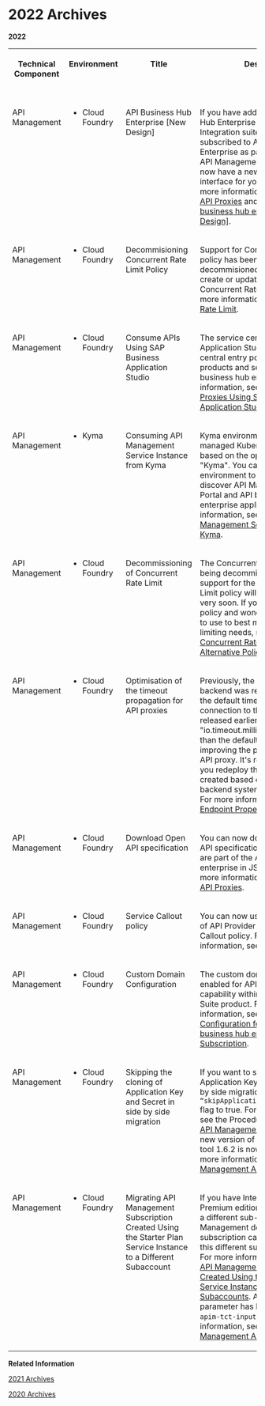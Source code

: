 <!-- loio7eaa63da85ab4272a25c2e61bc5c72fa -->

# 2022 Archives



**2022**


<table>
<tr>
<th valign="top">

Technical Component

</th>
<th valign="top">

Environment

</th>
<th valign="top">

Title

</th>
<th valign="top">

Description

</th>
<th valign="top">

Action

</th>
<th valign="top">

Lifecycle

</th>
<th valign="top">

Type

</th>
<th valign="top">

Line of Business

</th>
<th valign="top">

Modular Business Process

</th>
<th valign="top">

Product

</th>
<th valign="top">

Latest Revision

</th>
<th valign="top">

Available as of

</th>
</tr>
<tr>
<td valign="top">

API Management

</td>
<td valign="top">

-   Cloud Foundry



</td>
<td valign="top">

API Business Hub Enterprise \[New Design\]

</td>
<td valign="top">

If you have added API Business Hub Enterprise as a capability with Integration suite, or if you’ve subscribed to API Business Hub Enterprise as part of standalone API Management subscription, we now have a new design of the user interface for you to experience. For more information, see [Consume API Proxies](consume-api-proxies-ea561e4.md) and [Configure the API business hub enterprise \[New Design\]](configure-the-api-business-hub-enterprise-new-design-54b4607.md).

</td>
<td valign="top">

Info only

</td>
<td valign="top">

Deprecated

</td>
<td valign="top">

New

</td>
<td valign="top">

Service

</td>
<td valign="top">

Not applicable

</td>
<td valign="top">

API Management

</td>
<td valign="top">

2022-12-12

</td>
<td valign="top">

2022-12-10

</td>
</tr>
<tr>
<td valign="top">

API Management

</td>
<td valign="top">

-   Cloud Foundry



</td>
<td valign="top">

Decommisioning Concurrent Rate Limit Policy

</td>
<td valign="top">

Support for Concurrent Rate Limit policy has been completely decommisioned. You can no longer create or update an API proxy with Concurrent Rate Limit policy. For more information, see [Concurrent Rate Limit](concurrent-rate-limit-8f22baa.md).

</td>
<td valign="top">

Info only

</td>
<td valign="top">

Deprecated

</td>
<td valign="top">

New

</td>
<td valign="top">

Service

</td>
<td valign="top">

Not applicable

</td>
<td valign="top">

 

</td>
<td valign="top">

2022-10-24

</td>
<td valign="top">

2022-10-24

</td>
</tr>
<tr>
<td valign="top">

API Management

</td>
<td valign="top">

-   Cloud Foundry



</td>
<td valign="top">

Consume APIs Using SAP Business Application Studio

</td>
<td valign="top">

The service center in SAP Business Application Studio provides a central entry point to explore products and services from API business hub enterprise. For more information, see [Consume API Proxies Using SAP Business Application Studio](consume-api-proxies-using-sap-business-application-studio-15732eb.md).

</td>
<td valign="top">

Info only

</td>
<td valign="top">

General Availability

</td>
<td valign="top">

New

</td>
<td valign="top">

Service

</td>
<td valign="top">

Not applicable

</td>
<td valign="top">

 

</td>
<td valign="top">



</td>
<td valign="top">

2022-07-01

</td>
</tr>
<tr>
<td valign="top">

API Management

</td>
<td valign="top">

-   Kyma



</td>
<td valign="top">

Consuming API Management Service Instance from Kyma

</td>
<td valign="top">

Kyma environment provides a fully managed Kubernetes runtime based on the open-source project "Kyma". You can use the Kyma environment to search and discover API Management, API Portal and API business hub enterprise applications. For more information, see [Consume API Management Service Instance from Kyma](APIM-Initial-Setup/consume-api-management-service-instance-from-kyma-3b53c26.md).

</td>
<td valign="top">

Info only

</td>
<td valign="top">

General Availability

</td>
<td valign="top">

New

</td>
<td valign="top">

Service

</td>
<td valign="top">

Not applicable

</td>
<td valign="top">

 

</td>
<td valign="top">



</td>
<td valign="top">

2022-07-01

</td>
</tr>
<tr>
<td valign="top">

API Management

</td>
<td valign="top">

-   Cloud Foundry



</td>
<td valign="top">

Decommissioning of Concurrent Rate Limit

</td>
<td valign="top">

The Concurrent Rate Limit policy is being decommissioned. The support for the Concurrent Rate Limit policy will come to an end very soon. If you’re still using the policy and wondering which policy to use to best meet your rate-limiting needs, see [Replace Concurrent Rate Limit Policy with Alternative Policies](replace-concurrent-rate-limit-policy-with-alternative-policies-b70e0d2.md).

</td>
<td valign="top">

Info only

</td>
<td valign="top">

Deleted

</td>
<td valign="top">

Announcement

</td>
<td valign="top">

Service

</td>
<td valign="top">

Not applicable

</td>
<td valign="top">

 

</td>
<td valign="top">



</td>
<td valign="top">

2022-07-01

</td>
</tr>
<tr>
<td valign="top">

API Management

</td>
<td valign="top">

-   Cloud Foundry



</td>
<td valign="top">

Optimisation of the timeout propagation for API proxies

</td>
<td valign="top">

Previously, the connection to the backend was released only after the default timeout. Now, the connection to the backend is released earlier if the "io.timeout.millis" value is set lower than the default value, thereby improving the performance of the API proxy. It's recommended that you redeploy the API proxies created based on the on-premise backend system before July 2022. For more information, see [Target Endpoint Properties](target-endpoint-properties-edeed6a.md).

</td>
<td valign="top">

Info only

</td>
<td valign="top">

General Availability

</td>
<td valign="top">

New

</td>
<td valign="top">

Service

</td>
<td valign="top">

Not applicable

</td>
<td valign="top">

 

</td>
<td valign="top">



</td>
<td valign="top">

2022-07-01

</td>
</tr>
<tr>
<td valign="top">

API Management

</td>
<td valign="top">

-   Cloud Foundry



</td>
<td valign="top">

Download Open API specification

</td>
<td valign="top">

You can now download the open API specification for the APIs that are part of the API business hub enterprise in JSON format. For more information, see [Consume API Proxies](consume-api-proxies-ea561e4.md).

</td>
<td valign="top">

Info only

</td>
<td valign="top">

General Availability

</td>
<td valign="top">

New

</td>
<td valign="top">

Service

</td>
<td valign="top">

Not applicable

</td>
<td valign="top">

 

</td>
<td valign="top">



</td>
<td valign="top">

2022-04-30

</td>
</tr>
<tr>
<td valign="top">

API Management

</td>
<td valign="top">

-   Cloud Foundry



</td>
<td valign="top">

Service Callout policy

</td>
<td valign="top">

You can now use on-premise type of API Provider in the Service Callout policy. For more information, see [Service Callout](service-callout-6b40873.md).

</td>
<td valign="top">

Info only

</td>
<td valign="top">

General Availability

</td>
<td valign="top">

New

</td>
<td valign="top">

Service

</td>
<td valign="top">

Not applicable

</td>
<td valign="top">

 

</td>
<td valign="top">



</td>
<td valign="top">

2022-04-02

</td>
</tr>
<tr>
<td valign="top">

API Management

</td>
<td valign="top">

-   Cloud Foundry



</td>
<td valign="top">

Custom Domain Configuration

</td>
<td valign="top">

The custom domain feature is now enabled for API Management as a capability within the Integration Suite product. For more information, see [Custom Domain Configuration for API Portal or API business hub enterprise Subscription](APIM-Initial-Setup/custom-domain-configuration-for-api-portal-or-api-business-hub-enterprise-subsc-c4e67a9.md).

</td>
<td valign="top">

Info only

</td>
<td valign="top">

General Availability

</td>
<td valign="top">

New

</td>
<td valign="top">

Service

</td>
<td valign="top">

Not applicable

</td>
<td valign="top">

 

</td>
<td valign="top">



</td>
<td valign="top">

2022-03-11

</td>
</tr>
<tr>
<td valign="top">

API Management

</td>
<td valign="top">

-   Cloud Foundry



</td>
<td valign="top">

Skipping the cloning of Application Key and Secret in side by side migration

</td>
<td valign="top">

If you want to skip the cloning of Application Key and Secret in side by side migration, then set the `“skipApplicationKeySecretCloning”` flag to true. For more information, see the Procedure section in [Clone API Management Artifacts](APIM-Migration/clone-api-management-artifacts-7abd887.md). Also, a new version of the tenant cloning tool 1.6.2 is now available. For more information, see [Clone API Management Artifacts](APIM-Migration/clone-api-management-artifacts-7abd887.md).

</td>
<td valign="top">

Info only

</td>
<td valign="top">

General Availability

</td>
<td valign="top">

New

</td>
<td valign="top">

Service

</td>
<td valign="top">

Not applicable

</td>
<td valign="top">

 

</td>
<td valign="top">



</td>
<td valign="top">

2022-02-15

</td>
</tr>
<tr>
<td valign="top">

API Management

</td>
<td valign="top">

-   Cloud Foundry



</td>
<td valign="top">

Migrating API Management Subscription Created Using the Starter Plan Service Instance to a Different Subaccount

</td>
<td valign="top">

If you have Integration Suite Premium edition license available in a different sub-account, then API Management design time subscription can be migrated to this different sub-account as well. For more information, see [Migrating API Management Subscription Created Using the Starter Plan Service Instance to Different Subaccounts](APIM-Migration/migrating-api-management-subscription-created-using-the-starter-plan-service-instan-1f4ed86.md). Also, a new parameter has been added to the `apim-tct-input.json` file. For more information, see [Clone API Management Artifacts](APIM-Migration/clone-api-management-artifacts-7abd887.md).

</td>
<td valign="top">

Info only

</td>
<td valign="top">

General Availability

</td>
<td valign="top">

New

</td>
<td valign="top">

Service

</td>
<td valign="top">

Not applicable

</td>
<td valign="top">

 

</td>
<td valign="top">



</td>
<td valign="top">

2022-01-15

</td>
</tr>
</table>

**Related Information**  


[2021 Archives](2021-archives-bdf0f0e.md "")

[2020 Archives](2020-archives-085f4e9.md "")

